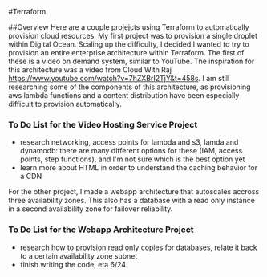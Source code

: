 #Terraform


##Overview
Here are a couple projejcts using Terraform to automatically provision cloud resources. My first project was to provision a single droplet within Digital Ocean. 
Scaling up the difficulty, I decided I wanted to try to provision an entire enterprise architecture within Terraform. The first of these is a video on demand system, similar to YouTube. 
The inspiration for this architecture was a video from Cloud With Raj https://www.youtube.com/watch?v=7hZXBrI2TjY&t=458s. I am still researching some of the components of this architecture, as provisioning aws lambda functions and a content distribution have been especially difficult to provision automatically.

### To Do List for the Video Hosting Service Project
* research networking, access points for lambda and s3, lamda and dynamodb: there are many different options for these (IAM, access points, step functions), and I'm not sure which is the best option yet
* learn more about HTML in order to understand the caching behavior for a CDN 

For the other project, I made a webapp architecture that autoscales accross three availability zones. 
This also has a database with a read only instance in a second availability zone for failover reliability. 
### To Do List for the Webapp Architecture Project
* research how to provision read only copies for databases, relate it back to a certain availability zone subnet
* finish writing the code, eta 6/24
